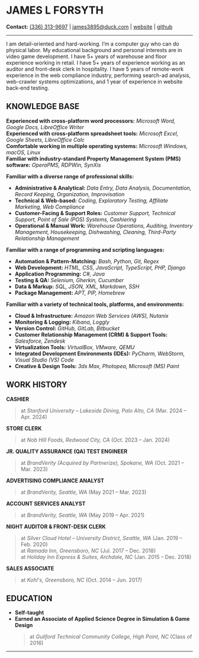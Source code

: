 # JAMES L FORSYTH
**Contact:** [(336) 313-9697](tel:+13363139697) | [james3895@duck.com](mailto:james3895@duck.com) | 
[website](https://jamesworldbuilder.github.io/jamespace/) | [github](https://github.com/jamesworldbuilder)

---
I am detail-oriented and hard-working. I’m a computer guy who can do physical labor. My educational background and personal interests are in video game development. I have 5+ years of warehouse and floor experience working in retail. I have 5+ years of experience working as an auditor and front-desk clerk in hospitality. I have 5 years of remote-work experience in the web compliance industry, performing search-ad analysis, web-crawler systems optimizations, and 1 year of experience in website back-end testing.

## KNOWLEDGE BASE
**Experienced with cross-platform word processors:** *Microsoft Word, Google Docs, LibreOffice Writer*  
**Experienced with cross-platform spreadsheet tools:** *Microsoft Excel, Google Sheets, LibreOffice Calc*  
**Comfortable working in multiple operating systems:** *Microsoft Windows, macOS, Linux*  
**Familiar with industry-standard Property Management System (PMS) software:** *OperaPMS, RDPWin, SynXis*  

**Familiar with a diverse range of professional skills:**  
- **Administrative & Analytical:** *Data Entry, Data Analysis, Documentation, Record Keeping, Organization, Improvisation*  
- **Technical & Web-based:** *Coding, Exploratory Testing, Affiliate Marketing, Web Compliance*  
- **Customer-Facing & Support Roles:** *Customer Support, Technical Support, Point of Sale (POS) Systems, Cashiering*  
- **Operational & Manual Work:** *Warehouse Operations, Auditing, Inventory Management, Housekeeping, Dishwashing, Cleaning, Third-Party Relationship Management*

**Familiar with a range of programming and scripting languages:**  
- **Automation & Pattern-Matching:** *Bash, Python, Git, Regex*  
- **Web Development:** *HTML, CSS, JavaScript, TypeScript, PHP, Django*  
- **Application Programming:** *C#, Java*  
- **Testing & QA:** *Selenium, Gherkin, Cucumber*  
- **Data & Markup:** *SQL, JSON, XML, Markdown, SSH*  
- **Package Management:** *APT, PIP, Homebrew* 

**Familiar with a variety of technical tools, platforms, and environments:**  
- **Cloud & Infrastructure:** *Amazon Web Services (AWS), Nutanix*  
- **Monitoring & Logging:** *Kibana, Loggly*  
- **Version Control:** *GitHub, GitLab, Bitbucket*  
- **Customer Relationship Management (CRM) & Support Tools:** *Salesforce, Zendesk*  
- **Virtualization Tools:** *VirtualBox, VMware, QEMU*  
- **Integrated Development Environments (IDEs):** *PyCharm, WebStorm, Visual Studio (VS) Code*  
- **Creative & Design Tools:** *3ds Max, Photopea, Microsoft (MS) Paint*  

## WORK HISTORY
**CASHIER**  
> at *Stanford University – Lakeside Dining, Palo Alto, CA* (Mar. 2024 – Apr. 2024)  

**STORE CLERK**  
> at *Nob Hill Foods, Redwood City, CA* (Oct. 2023 – Jan. 2024)  

**JR. QUALITY ASSURANCE (QA) TEST ENGINEER**  
> at *BrandVerity (Acquired by Partnerize), Spokane, WA* (Oct. 2021 – Mar. 2023)  

**ADVERTISING COMPLIANCE ANALYST**  
> at *BrandVerity, Seattle, WA* (May 2021 – Mar. 2023)  

**ACCOUNT SERVICES ANALYST**  
> at *BrandVerity, Seattle, WA* (May 2019 – Apr. 2021)  

**NIGHT AUDITOR & FRONT-DESK CLERK**  
> at *Silver Cloud Hotel – University District, Seattle, WA* (Jan. 2019 – Feb. 2020)  
> at *Ramada Inn, Greensboro, NC* (Jul. 2017 – Dec. 2018)  
> at *Holiday Inn Express & Suites, Archdale, NC* (Jan. 2015 – Dec. 2018)  

**SALES ASSOCIATE**  
> at *Kohl's, Greensboro, NC* (Oct. 2014 – Jun. 2017)

## EDUCATION
- **Self-taught**  
- **Earned an Associate of Applied Science Degree in Simulation & Game Design**  
  > at *Guilford Technical Community College, High Point, NC* (Class of 2016)

---
